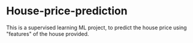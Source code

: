 # House-price-prediction
This is a supervised learning ML project, to predict the house price using "features" of the house provided.
